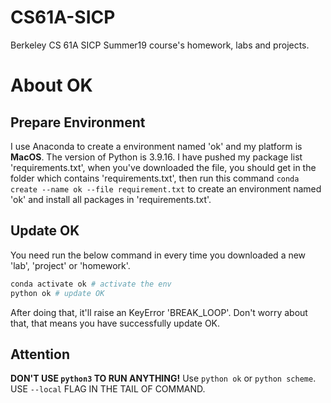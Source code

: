 # CS61A-SICP
Berkeley CS 61A SICP Summer19 course's homework, labs and projects.

# About OK  
## Prepare Environment
I use Anaconda to create a environment named 'ok' and my platform is **MacOS**. 
The version of Python is 3.9.16. I have pushed my package list 'requirements.txt', when you've downloaded the file, you should get in the folder which contains 'requirements.txt', then run this command `conda create --name ok --file requirement.txt` to create an environment named 'ok' and install all packages in 'requirements.txt'.  
## Update OK
You need run the below command in every time you downloaded a new 'lab', 'project' or 'homework'.  
```bash
conda activate ok # activate the env
python ok # update OK
```
After doing that, it'll raise an KeyError 'BREAK_LOOP'. Don't worry about that, that means you have successfully update OK.  
## Attention
**DON'T USE `python3` TO RUN ANYTHING!** Use `python ok` or `python scheme`.  
USE `--local` FLAG IN THE TAIL OF COMMAND.
